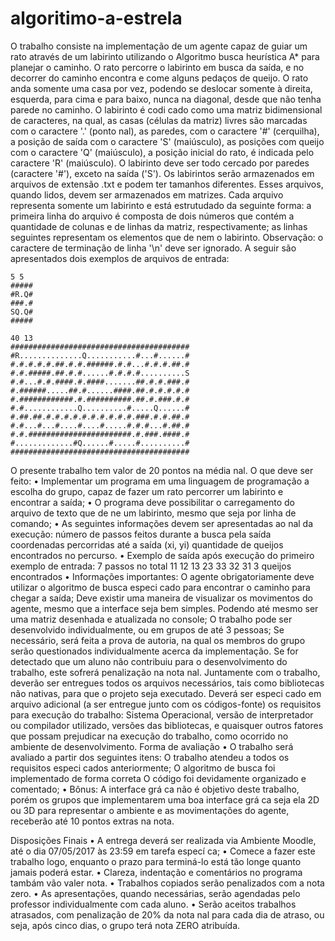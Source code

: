 # algoritimo-a-estrela


O trabalho consiste na implementação de um agente capaz de guiar um rato através de um labirinto utilizando o Algoritmo busca heurística A* para planejar o caminho.
O rato percorre o labirinto em busca da saída, e no decorrer do caminho encontra e come alguns pedaços de queijo. O rato anda somente uma casa por vez, podendo se deslocar somente à direita, esquerda, para cima e para baixo, nunca na diagonal, desde que não tenha parede no caminho. O labirinto é codi cado como uma matriz bidimensional de caracteres, na qual, as casas (células da matriz) livres são marcadas com o caractere '.' (ponto  nal), as paredes, com o caractere '#' (cerquilha), a posição de saída com o caractere 'S' (maiúsculo), as posições com queijo com o caractere 'Q' (maiúsculo), a posição inicial do rato, é indicada pelo caractere 'R' (maiúsculo). O labirinto deve ser todo cercado por paredes (caractere '#'), exceto na saída ('S').
Os labirintos serão armazenados em arquivos de extensão .txt e podem ter tamanhos diferentes. Esses arquivos, quando lidos, devem ser armazenados em matrizes. Cada arquivo representa somente um labirinto e está estrutudado da seguinte forma: a primeira linha do arquivo é composta de dois números que contém a quantidade de colunas e de linhas da matriz, respectivamente; as linhas seguintes representam os elementos que de nem o labirinto. Observação: o caractere de terminação de linha '\n' deve ser ignorado.
A seguir são apresentados dois exemplos de arquivos de entrada:

	5 5 
	##### 
	#R.Q# 
	###.# 
	SQ.Q# 
	#####

	40 13
	########################################
	#R..............Q...........#...#......#
	#.#.#.#.#.##.#.#.######.#.#...#.#.#.##.#
	#.#.#####.##.#.#......#.#.#.#..........S
	#.#...#.#.####.#.####.......##.#.#.###.#
	#.######.....##.#......####.##.#.#.#.#.#
	#.############.#.##########.##.#.###.#.#
	#.#............Q..........#.....Q......#
	#.##.##.#.#.#.#.#.#.#.#.#.#.###.#.#.##.#
	#.#...#...#....#....#.....#.#.#...#.##.#
	#.#.#######################.#.###.####.#
	#.............#Q......#.....#..........#
	########################################


O presente trabalho tem valor de 20 pontos na média  nal. O que deve ser feito:
• Implementar um programa em uma linguagem de programação a escolha do grupo, capaz de fazer um rato percorrer um labirinto e encontrar a saída;
• O programa deve possibilitar o carregamento do arquivo de texto que de ne um labirinto, mesmo que seja por linha de comando;
• As seguintes informações devem ser apresentadas ao  nal da execução:   número de passos feitos durante a busca pela saída
  coordenadas percorridas até a saída (xi, yi)
  quantidade de queijos encontrados no percurso.
• Exemplo de saída após execução do primeiro exemplo de entrada:
7 passos no total 11
12
13
23
33
32
31
3 queijos encontrados
• Informações importantes:
  O agente obrigatoriamente deve utilizar o algoritmo de busca especi cado para encontrar o
caminho para chegar a saída;
  Deve existir uma maneira de visualizar os movimentos do agente, mesmo que a interface seja
bem simples. Podendo até mesmo ser uma matriz desenhada e atualizada no console;
  O trabalho pode ser desenvolvido individualmente, ou em grupos de até 3 pessoas;
  Se necessário, será feita a prova de autoria, na qual os membros do grupo serão questionados
individualmente acerca da implementação. Se for detectado que um aluno não contribuiu para
o desenvolvimento do trabalho, este sofrerá penalização na nota  nal.
  Juntamente com o trabalho, deverão ser entregues todos os arquivos necessários, tais como
bibliotecas não nativas, para que o projeto seja executado. Deverá ser especi cado em arquivo adicional (a ser entregue junto com os códigos-fonte) os requisitos para execução do trabalho: Sistema Operacional, versão de interpretador ou compilador utilizado, versões das bibliotecas, e quaisquer outros fatores que possam prejudicar na execução do trabalho, como ocorrido no ambiente de desenvolvimento.
Forma de avaliação
• O trabalho será avaliado a partir dos seguintes itens:
  O trabalho atendeu a todos os requisitos especi cados anteriormente;   O algoritmo de busca foi implementado de forma correta
  O código foi devidamente organizado e comentado;
• Bônus:
  A interface grá ca não é objetivo deste trabalho, porém os grupos que implementarem uma
 boa interface grá ca  seja ela 2D ou 3D para representar o ambiente e as movimentações do agente, receberão até 10 pontos extras na nota.


 Disposições Finais
• A entrega deverá ser realizada via Ambiente Moodle, até o dia 07/05/2017 às 23:59 em tarefa especí ca;
• Comece a fazer este trabalho logo, enquanto o prazo para terminá-lo está tão longe quanto jamais poderá estar.
• Clareza, indentação e comentários no programa tambám vão valer nota.
• Trabalhos copiados serão penalizados com a nota zero.
• As apresentações, quando necessárias, serão agendadas pelo professor individualmente com cada
aluno.
• Serão aceitos trabalhos atrasados, com penalização de 20% da nota  nal para cada dia de atraso, ou
seja, após cinco dias, o grupo terá nota ZERO atribuída.
